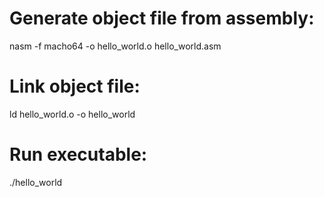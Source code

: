 # Generate object file from assembly:
nasm -f macho64 -o hello_world.o hello_world.asm

# Link object file:
ld hello_world.o -o hello_world

# Run executable:
./hello_world
